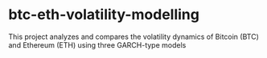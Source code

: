 # btc-eth-volatility-modelling
This project analyzes and compares the volatility dynamics of Bitcoin (BTC) and Ethereum (ETH) using three GARCH-type models

